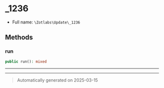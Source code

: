 
# _1236





* Full name: `\Zotlabs\Update\_1236`




## Methods


### run



```php
public run(): mixed
```












***


***
> Automatically generated on 2025-03-15
